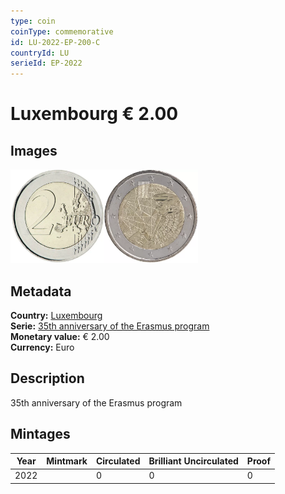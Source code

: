```yaml
---
type: coin
coinType: commemorative
id: LU-2022-EP-200-C
countryId: LU
serieId: EP-2022
---
```


# Luxembourg € 2.00

## Images

<img src="../../Images/common-2007-200.webp" height="150" alt="Front image"><img src="Images/LU-2022-200.webp" height="150" alt="Back image">

## Metadata

**Country:** [Luxembourg](../../Countries/Luxembourg/index.md)\
**Serie:** [35th anniversary of the Erasmus program](index.md)\
**Monetary value:** € 2.00\
**Currency:** Euro

## Description

35th anniversary of the Erasmus program

## Mintages

| Year | Mintmark | Circulated | Brilliant Uncirculated | Proof |
| ---- | -------- | ---------- | ---------------------- | ----- |
| 2022 |          | 0          | 0                      | 0     |
